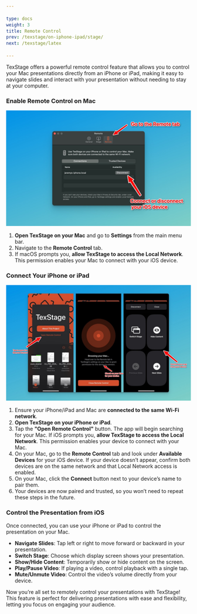 ```yaml
---

type: docs  
weight: 3  
title: Remote Control
prev: /texstage/on-iphone-ipad/stage/  
next: /texstage/latex  

---
```


TexStage offers a powerful remote control feature that allows you to control your Mac presentations directly from an iPhone or iPad, making it easy to navigate slides and interact with your presentation without needing to stay at your computer.

### Enable Remote Control on Mac

![Mac Screenshot](mac-screenshot.jpg)

1. **Open TexStage on your Mac** and go to **Settings** from the main menu bar.
2. Navigate to the **Remote Control** tab.
3. If macOS prompts you, **allow TexStage to access the Local Network**. This permission enables your Mac to connect with your iOS device.

### Connect Your iPhone or iPad

![iPhone Screenshot](device-screenshot.jpg)

1. Ensure your iPhone/iPad and Mac are **connected to the same Wi-Fi network**.
2. **Open TexStage on your iPhone or iPad**.
3. Tap the **"Open Remote Control"** button. The app will begin searching for your Mac. If iOS prompts you, **allow TexStage to access the Local Network**. This permission enables your device to connect with your Mac.
4. On your Mac, go to the **Remote Control** tab and look under **Available Devices** for your iOS device. If your device doesn’t appear, confirm both devices are on the same network and that Local Network access is enabled.
5. On your Mac, click the **Connect** button next to your device’s name to pair them.
6. Your devices are now paired and trusted, so you won’t need to repeat these steps in the future.

### Control the Presentation from iOS

Once connected, you can use your iPhone or iPad to control the presentation on your Mac.

- **Navigate Slides**: Tap left or right to move forward or backward in your presentation.
- **Switch Stage**: Choose which display screen shows your presentation.
- **Show/Hide Content**: Temporarily show or hide content on the screen.
- **Play/Pause Video**: If playing a video, control playback with a single tap.
- **Mute/Unmute Video**: Control the video’s volume directly from your device.

Now you’re all set to remotely control your presentations with TexStage! This feature is perfect for delivering presentations with ease and flexibility, letting you focus on engaging your audience.